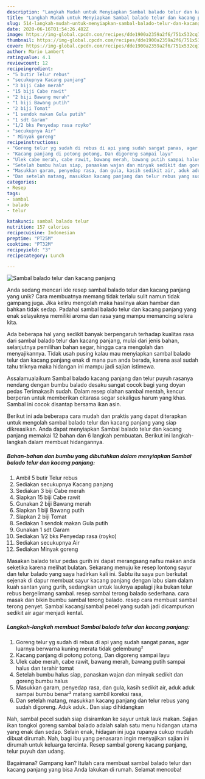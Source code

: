 ```yaml
---
description: "Langkah Mudah untuk Menyiapkan Sambal balado telur dan kacang panjang, Enak Banget"
title: "Langkah Mudah untuk Menyiapkan Sambal balado telur dan kacang panjang, Enak Banget"
slug: 514-langkah-mudah-untuk-menyiapkan-sambal-balado-telur-dan-kacang-panjang-enak-banget
date: 2020-06-16T01:54:26.482Z
image: https://img-global.cpcdn.com/recipes/dde1900a2359a2f6/751x532cq70/sambal-balado-telur-dan-kacang-panjang-foto-resep-utama.jpg
thumbnail: https://img-global.cpcdn.com/recipes/dde1900a2359a2f6/751x532cq70/sambal-balado-telur-dan-kacang-panjang-foto-resep-utama.jpg
cover: https://img-global.cpcdn.com/recipes/dde1900a2359a2f6/751x532cq70/sambal-balado-telur-dan-kacang-panjang-foto-resep-utama.jpg
author: Mario Lambert
ratingvalue: 4.1
reviewcount: 12
recipeingredient:
- "5 butir Telur rebus"
- "secukupnya Kacang panjang"
- "3 biji Cabe merah"
- "15 biji Cabe rawit"
- "2 biji Bawang merah"
- "1 biji Bawang putih"
- "2 biji Tomat"
- "1 sendok makan Gula putih"
- "1 sdt Garam"
- "1/2 bks Penyedap rasa royko"
- "secukupnya Air"
- " Minyak goreng"
recipeinstructions:
- "Goreng telur yg sudah di rebus di api yang sudah sangat panas, agar luarnya berwarna kuning merata tidak gelembung²"
- "Kacang panjang di potong potong, Dan digoreng sampai layu"
- "Ulek cabe merah, cabe rawit, bawang merah, bawang putih sampai halus dan terahir tomat"
- "Setelah bumbu halus siap, panaskan wajan dan minyak sedikit dan goreng bumbu halus"
- "Masukkan garam, penyedap rasa, dan gula, kasih sedikit air, aduk aduk sampai bumbu benar² matang sambil koreksi rasa,"
- "Dan setelah matang, masukkan kacang panjang dan telur rebus yang sudah digoreng. Aduk aduk.. Dan siap dihidangkan"
categories:
- Resep
tags:
- sambal
- balado
- telur

katakunci: sambal balado telur 
nutrition: 157 calories
recipecuisine: Indonesian
preptime: "PT25M"
cooktime: "PT32M"
recipeyield: "3"
recipecategory: Lunch

---
```



![Sambal balado telur dan kacang panjang](https://img-global.cpcdn.com/recipes/dde1900a2359a2f6/751x532cq70/sambal-balado-telur-dan-kacang-panjang-foto-resep-utama.jpg)

Anda sedang mencari ide resep sambal balado telur dan kacang panjang yang unik? Cara membuatnya memang tidak terlalu sulit namun tidak gampang juga. Jika keliru mengolah maka hasilnya akan hambar dan bahkan tidak sedap. Padahal sambal balado telur dan kacang panjang yang enak selayaknya memiliki aroma dan rasa yang mampu memancing selera kita.

Ada beberapa hal yang sedikit banyak berpengaruh terhadap kualitas rasa dari sambal balado telur dan kacang panjang, mulai dari jenis bahan, selanjutnya pemilihan bahan segar, hingga cara mengolah dan menyajikannya. Tidak usah pusing kalau mau menyiapkan sambal balado telur dan kacang panjang enak di mana pun anda berada, karena asal sudah tahu triknya maka hidangan ini mampu jadi sajian istimewa.

Assalamualaikum Sambal balado kacang panjang dan telur puyuh rasanya nendang dengan bumbu balado desaku sangat cocok bagi yang doyan pedas Terimakasih sudah. Dalam resep olahan sambal mentah, kencur berperan untuk memberikan citarasa segar sekaligus harum yang khas. Sambal ini cocok disantap bersama ikan asin.


Berikut ini ada beberapa cara mudah dan praktis yang dapat diterapkan untuk mengolah sambal balado telur dan kacang panjang yang siap dikreasikan. Anda dapat menyiapkan Sambal balado telur dan kacang panjang memakai 12 bahan dan 6 langkah pembuatan. Berikut ini langkah-langkah dalam membuat hidangannya.

<!--inarticleads1-->

##### Bahan-bahan dan bumbu yang dibutuhkan dalam menyiapkan Sambal balado telur dan kacang panjang:

1. Ambil 5 butir Telur rebus
1. Sediakan secukupnya Kacang panjang
1. Sediakan 3 biji Cabe merah
1. Siapkan 15 biji Cabe rawit
1. Gunakan 2 biji Bawang merah
1. Siapkan 1 biji Bawang putih
1. Siapkan 2 biji Tomat
1. Sediakan 1 sendok makan Gula putih
1. Gunakan 1 sdt Garam
1. Sediakan 1/2 bks Penyedap rasa (royko)
1. Sediakan secukupnya Air
1. Sediakan  Minyak goreng


Masakan balado telur pedas gurih ini dapat merangsang nafsu makan anda seketika karena melihat bulatan. Sekarang menuju ke resep lontong sayur dan telur balado yang saya hadirkan kali ini. Sabtu itu saya pun berkutat sejenak di dapur membuat sayur kacang panjang dengan labu siam dalam kuah santan yang gurih, sedangkan untuk lauknya apalagi jika bukan telur rebus bergelimang sambal. resep sambal terong balado sederhana. cara masak dan bikin bumbu sambal terong balado. resep cara membuat sambal terong penyet. Sambal kacang/sambal pecel yang sudah jadi dicampurkan sedikit air agar menjadi kental. 

<!--inarticleads2-->

##### Langkah-langkah membuat Sambal balado telur dan kacang panjang:

1. Goreng telur yg sudah di rebus di api yang sudah sangat panas, agar luarnya berwarna kuning merata tidak gelembung²
1. Kacang panjang di potong potong, Dan digoreng sampai layu
1. Ulek cabe merah, cabe rawit, bawang merah, bawang putih sampai halus dan terahir tomat
1. Setelah bumbu halus siap, panaskan wajan dan minyak sedikit dan goreng bumbu halus
1. Masukkan garam, penyedap rasa, dan gula, kasih sedikit air, aduk aduk sampai bumbu benar² matang sambil koreksi rasa,
1. Dan setelah matang, masukkan kacang panjang dan telur rebus yang sudah digoreng. Aduk aduk.. Dan siap dihidangkan


Nah, sambal pecel sudah siap disiramkan ke sayur untuk lauk makan. Sajian ikan tongkol goreng sambal balado adalah salah satu menu hidangan utama yang enak dan sedap. Selain enak, hidagan ini juga rupanya cukup mudah dibuat dirumah. Nah, bagi ibu yang penasaran ingin menyajikan sajian ini dirumah untuk keluarga tercinta. Resep sambal goreng kacang panjang, telur puyuh dan udang. 

Bagaimana? Gampang kan? Itulah cara membuat sambal balado telur dan kacang panjang yang bisa Anda lakukan di rumah. Selamat mencoba!
